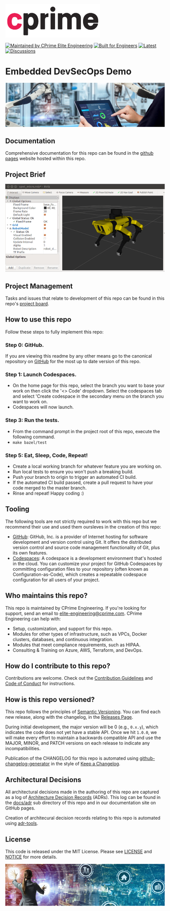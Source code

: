 <a href="https://cprime.com/" target="_blank">
<img src=".assets/cprime-logo.png" width="300" />
</a>

[![Maintained by CPrime Elite Engineering](https://img.shields.io/badge/maintained%20by-cprime%20elite%20engineering-ED1846)](https://cprime.com/)
[![Built for Engineers](https://img.shields.io/badge/project-embedded%20devsecops%20demo-ED1846)](https://github.com/cprime-labs/edo-demo)
[![Latest](https://img.shields.io/badge/latest-0.0.0-ED1846)](https://github.com/cprime-labs/edo-demo/releases)
[![Discussions](https://img.shields.io/badge/community%20&%20support-discuss%20on%20github-ED1846)](https://github.com/cprime-labs/edo-demo/discussions)

# Embedded DevSecOps Demo

<img src=".assets/embedded-devops-banner.jpg"/>

## Documentation

Comprehensive documentation for this repo can be found in the [github pages](https://cprime-labs.github.io/edo-demo/) website hosted within this repo.

## Project Brief

<a href="https://cprime.com/" target="_blank">
<img src=".assets/rviz_animation.gif" style="display: center" />
</a>

## Project Management

Tasks and issues that relate to development of this repo can be found in this repo's [project board](https://github.com/orgs/cprime-labs/projects/2/views/1).

## How to use this repo

Follow these steps to fully implement this repo:

### Step 0: GitHub.

If you are viewing this readme by any other means go to the canonical repository on [GitHub](https://github.com/cprime-labs/edo-demo) for the most up to date version of this repo.

### Step 1: Launch Codespaces.

* On the home page for this repo, select the branch you want to base your work on then click the '<> Code' dropdown. Select the codespaces tab and select 'Create codespace in the secondary menu on the branch you want to work on.
* Codespaces will now launch.

### Step 3: Run the tests.

* From the command prompt in the project root of this repo, execute the following command.
* `make bazel/test`

### Step 5: Eat, Sleep, Code, Repeat!

* Create a local working branch for whatever feature you are working on.
* Run local tests to ensure you won't push a breaking build.
* Push your branch to origin to trigger an automated CI build.
* If the automated CI build passed, create a pull request to have your code merged to the master branch.
* Rinse and repeat! Happy coding :)

## Tooling

The following tools are not strictly required to work with this repo but we recommend their use and used them oursleves in the creation of this repo:

* [GitHub](https://GitHub.com): GitHub, Inc. is a provider of Internet hosting for software development and version control using Git. It offers the distributed version control and source code management functionality of Git, plus its own features.
* [Codespaces](https://docs.github.com/es/codespaces/overview): A codespace is a development environment that's hosted in the cloud. You can customize your project for GitHub Codespaces by committing configuration files to your repository (often known as Configuration-as-Code), which creates a repeatable codespace configuration for all users of your project.

## Who maintains this repo?

This repo is maintained by CPrime Engineering. If you're looking for support, send an email to [elite-engineering@cprime.com](mailto:elite-engineering@cprime.com?subject=Fibonacci%20DevOps%20Demo).
CPrime Engineering can help with:

* Setup, customization, and support for this repo.
* Modules for other types of infrastructure, such as VPCs, Docker clusters, databases, and continuous integration.
* Modules that meet compliance requirements, such as HIPAA.
* Consulting & Training on Azure, AWS, Terraform, and DevOps.

## How do I contribute to this repo?

Contributions are welcome. Check out the
[Contribution Guidelines](/CONTRIBUTING.md) and
[Code of Conduct](/CODE_OF_CONDUCT.md) for instructions.

## How is this repo versioned?

This repo follows the principles of [Semantic Versioning](http://semver.org/). You can find each new release,
along with the changelog, in the [Releases Page](../../releases).

During initial development, the major version will be 0 (e.g., `0.x.y`), which indicates the code does not yet have a
stable API. Once we hit `1.0.0`, we will make every effort to maintain a backwards compatible API and use the MAJOR,
MINOR, and PATCH versions on each release to indicate any incompatibilities.

Publication of the CHANGELOG for this repo is automated using [github-changelog-generator](https://github.com/github-changelog-generator/github-changelog-generator) in the style of [Keep a Changelog](https://keepachangelog.com/en/1.0.0/).

## Architectural Decisions

All architectural decisions made in the authoring of this repo are captured as a log of [Architecture Decision Records](http://thinkrelevance.com/blog/2011/11/15/documenting-architecture-decisions) (ADRs). This log can be found in the [docs/adr](docs/adr) sub directory of this repo and in our documentation site on GitHub pages.

Creation of architecural decision records relating to this repo is automated using [adr-tools](https://github.com/npryce/adr-tools).

## License

This code is released under the MIT License. Please see [LICENSE](/LICENSE) and [NOTICE](/NOTICE) for more details.

<img src=".assets/i4-embedded-crop.jpg"/>
